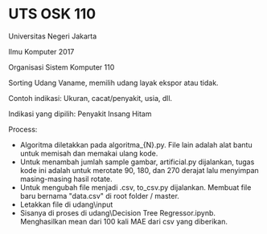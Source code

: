 # UTS OSK 110
Universitas Negeri Jakarta

Ilmu Komputer 2017

Organisasi Sistem Komputer 110

Sorting Udang Vaname, memilih udang layak ekspor atau tidak.

Contoh indikasi: Ukuran, cacat/penyakit, usia, dll.

Indikasi yang dipilih: Penyakit Insang Hitam

Process:

- Algoritma diletakkan pada algoritma_{N}.py. File lain adalah alat bantu untuk memisah dan memakai ulang kode.
- Untuk menambah jumlah sample gambar, artificial.py dijalankan, tugas kode ini adalah untuk merotate 90, 180, dan 270 derajat lalu menyimpan masing-masing hasil rotate.
- Untuk mengubah file menjadi .csv, to_csv.py dijalankan. Membuat file baru bernama "data.csv" di root folder / master.
- Letakkan file di udang\input
- Sisanya di proses di udang\Decision Tree Regressor.ipynb. Menghasilkan mean dari 100 kali MAE dari csv yang diberikan.
